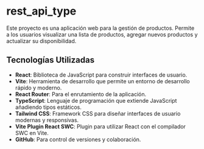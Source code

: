 ﻿# rest_api_type

Este proyecto es una aplicación web para la gestión de productos. Permite a los usuarios visualizar una lista de productos, agregar nuevos productos y actualizar su disponibilidad.

## Tecnologías Utilizadas

- **React**: Biblioteca de JavaScript para construir interfaces de usuario.
- **Vite**: Herramienta de desarrollo que permite un entorno de desarrollo rápido y moderno.
- **React Router**: Para el enrutamiento de la aplicación.
- **TypeScript**: Lenguaje de programación que extiende JavaScript añadiendo tipos estáticos.
- **Tailwind CSS**: Framework CSS para diseñar interfaces de usuario modernas y responsivas.
- **Vite Plugin React SWC**: Plugin para utilizar React con el compilador SWC en Vite.
- **GitHub**: Para control de versiones y colaboración.
